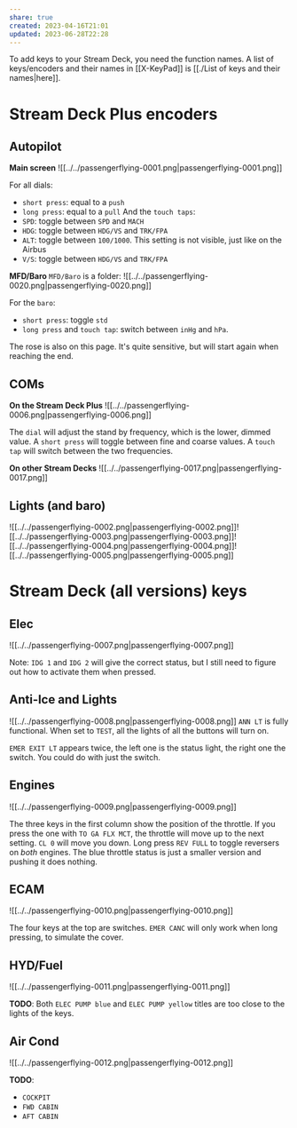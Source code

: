 ```yaml
---
share: true
created: 2023-04-16T21:01
updated: 2023-06-28T22:28
---
```

To add keys to your Stream Deck, you need the function names. A list of keys/encoders and their names in [[X-KeyPad]] is [[./List of keys and their names|here]].

# Stream Deck Plus encoders
## Autopilot
**Main screen**
![[../../passengerflying-0001.png|passengerflying-0001.png]]

For all dials:
- `short press`: equal to a `push`
- `long press`: equal to a `pull`
And the `touch taps`:
- `SPD`: toggle between `SPD` and `MACH`
- `HDG`: toggle between `HDG/VS` and `TRK/FPA`
- `ALT`: toggle between `100/1000`. This setting is not visible, just like on the Airbus
- `V/S`: toggle between `HDG/VS` and `TRK/FPA`

**MFD/Baro**
`MFD/Baro` is a folder:
![[../../passengerflying-0020.png|passengerflying-0020.png]]

For the `baro`:
- `short press`: toggle `std`
- `long press` and `touch tap`: switch between `inHg` and `hPa`.

The rose is also on this page. It's quite sensitive, but will start again when reaching the end.

## COMs
**On the Stream Deck Plus**
![[../../passengerflying-0006.png|passengerflying-0006.png]]

The `dial` will adjust the stand by frequency, which is the lower, dimmed value. A `short press` will toggle between fine and coarse values. A `touch tap` will switch between the two frequencies.

**On other Stream Decks**
![[../../passengerflying-0017.png|passengerflying-0017.png]]


## Lights (and baro)

![[../../passengerflying-0002.png|passengerflying-0002.png]]![[../../passengerflying-0003.png|passengerflying-0003.png]]![[../../passengerflying-0004.png|passengerflying-0004.png]]![[../../passengerflying-0005.png|passengerflying-0005.png]]

# Stream Deck (all versions) keys
## Elec

![[../../passengerflying-0007.png|passengerflying-0007.png]]

Note: `IDG 1` and `IDG 2` will give the correct status, but I still need to figure out how to activate them when pressed.

## Anti-Ice and Lights

![[../../passengerflying-0008.png|passengerflying-0008.png]]
`ANN LT` is fully functional. When set to `TEST`, all the lights of all the buttons will turn on.

`EMER EXIT LT` appears twice, the left one is the status light, the right one the switch. You could do with just the switch.

## Engines

![[../../passengerflying-0009.png|passengerflying-0009.png]]

The three keys in the first column show the position of the throttle. If you press the one with `TO GA FLX MCT`, the throttle will move up to the next setting. `CL 0` will move you down.
Long press `REV FULL` to toggle reversers on *both* engines.
The blue throttle status is just a smaller version and pushing it does nothing.


## ECAM
![[../../passengerflying-0010.png|passengerflying-0010.png]]

The four keys at the top are switches.
`EMER CANC` will only work when long pressing, to simulate the cover.

## HYD/Fuel
![[../../passengerflying-0011.png|passengerflying-0011.png]]

**TODO**: Both `ELEC PUMP blue` and `ELEC PUMP yellow` titles are too close to the lights of the keys.


## Air Cond
![[../../passengerflying-0012.png|passengerflying-0012.png]]

**TODO**:
- `COCKPIT`
- `FWD CABIN`
- `AFT CABIN`
